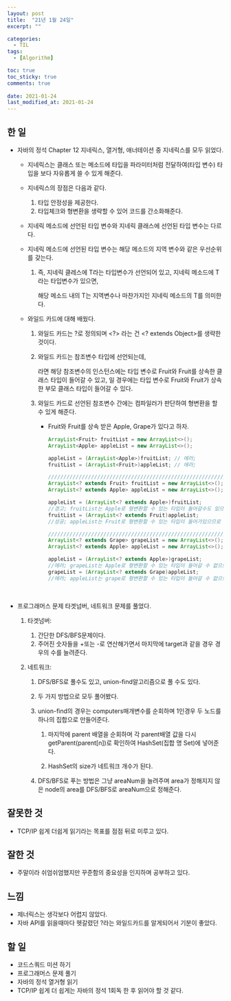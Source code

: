 ```yaml
---
layout: post
title:  "21년 1월 24일"
excerpt: ""

categories:
  - TIL
tags:
  - [Algorithm]

toc: true
toc_sticky: true
comments: true
 
date: 2021-01-24
last_modified_at: 2021-01-24
---
```

## 한 일

- 자바의 정석 Chapter 12 지네릭스, 열거형, 애너테이션 중 지네릭스를 모두 읽었다.

  - 지네릭스는 클래스 또는 메소드에 타입을 파라미터처럼 전달하여(타입 변수) 타입을 보다 자유롭게 쓸 수 있게 해준다.
  	
  - 지네릭스의 장점은 다음과 같다.

    1. 타입 안정성을 제공한다.
    2. 타입체크와 형변환을 생략할 수 있어 코드를 간소화해준다.

  - 지네릭 메소드에 선언된 타입 변수와 지네릭 클래스에 선언된 타입 변수는 다르다.

  - 지네릭 메소드에 선언된 타입 변수는 해당 메소드의 지역 변수와 같은 우선순위를 갖는다.

    1. 즉, 지네릭 클레스에 T라는 타입변수가 선언되어 있고, 지네릭 메소드에 T라는 타입변수가 있으면,

       해당 메소드 내의 T는 지역변수나 마찬가지인 지네릭 메소드의 T를 의미한다.

  - 와일드 카드에 대해 배웠다.

    1. 와일드 카드는 ?로 정의되며 <?> 라는 건 <? extends Object>를 생략한 것이다.

    2. 와일드 카드는 참조변수 타입에 선언되는데, 

       <? extends Fruit>라면 해당 참조변수의 인스턴스에는 타입 변수로 Fruit와 Fruit를 상속한 클래스 타입이 들어갈 수 있고, 

       <? super Fruit>일 경우에는 타입 변수로 Fruit와 Fruit가 상속한 부모 클래스 타입이 들어갈 수 있다.

    3. 와일드 카드로 선언된 참조변수 간에는 컴파일러가 판단하여 형변환을 할 수 있게 해준다.

       - Fruit와 Fruit를 상속 받은 Apple, Grape가 있다고 하자.

         ```java
         ArrayList<Fruit> fruitList = new ArrayList<>();
         ArrayList<Apple> appleList = new ArrayList<>();
         
         appleList = (ArrayList<Apple>)fruitList; // 에러;
         fruitList = (ArrayList<Fruit>)appleList; // 에러; 
         
         /////////////////////////////////////////////////////////////////////////
         ArrayList<? extends Fruit> fruitList = new ArrayList<>();
         ArrayList<? extends Apple> appleList = new ArrayList<>();
         
         appleList = (ArrayList<? extends Apple>)fruitList; 
         //경고; fruitList는 Apple로 형변환할 수 있는 타입이 들어갈수도 있으므로 에러로 막지는 않음
         fruitList = (ArrayList<? extends Fruit)appleList;
         //성공; appleList는 Fruit로 형변환할 수 있는 타입이 들어가있으므로 경고하지 않음
         
         /////////////////////////////////////////////////////////////////////////
         ArrayList<? extends Grape> grapeList = new ArrayList<>();
         ArrayList<? extends Apple> appleList = new ArrayList<>();
         
         appleList = (ArrayList<? extends Apple>)grapeList; 
         //에러; grapeList는 Apple로 형변환할 수 있는 타입이 들어갈 수 없으므로 에러
         grapeList = (ArrayList<? extends Grape)appleList;
         //에러; appleList는 grape로 형변환할 수 있는 타입이 들어갈 수 없으므로 에러
         ```

<br>

- 프로그래머스 문제 타겟넘버, 네트워크 문제를 풀었다.

  1. 타겟넘버:

     1. 간단한 DFS/BFS문제이다.
     2. 주어진 숫자들을 +또는 -로 연산해가면서 마지막에 target과 같을 경우 경우의 수를 늘려준다.
     
  2. 네트워크:

     1. DFS/BFS로 풀수도 있고, union-find알고리즘으로 풀 수도 있다.

     2. 두 가지 방법으로 모두 풀어봤다.

     3. union-find의 경우는 computers매개변수를 순회하며 1인경우 두 노드를 하나의 집합으로 만들어준다.

        1. 마지막에 parent 배열을 순회하며 각 parent배열 값을 다시 getParent(parent[n])로 확인하여 HashSet(집합 명 Set)에 넣어준다.

        2. HashSet의 size가 네트워크 개수가 된다.

     4. DFS/BFS로 푸는 방법은 그냥 areaNum을 늘려주며 area가 정해지지 않은 node의 area를 DFS/BFS로 areaNum으로 정해준다.

## 잘못한 것

- TCP/IP 쉽게 더쉽게 읽기라는 목표를 점점 뒤로 미루고 있다.

## 잘한 것

- 주말이라 쉬엄쉬엄했지만 꾸준함의 중요성을 인지하며 공부하고 있다.

## 느낌

- 제너릭스는 생각보다 어렵지 않았다.
- 자바 API를 읽을때마다 헷갈렸던 ?라는 와일드카드를 알게되어서 기분이 좋았다.

## 할 일

- 코드스쿼드 미션 하기
- 프로그래머스 문제 풀기
- 자바의 정석 열거형 읽기
- TCP/IP 쉽게 더 쉽게는 자바의 정석 1회독 한 후 읽어야 할 것 같다.

